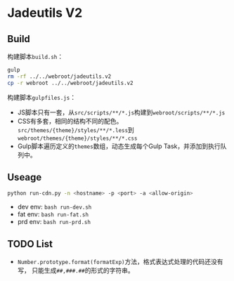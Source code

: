 Jadeutils V2
=============

Build
-------------

构建脚本`build.sh`：

```bash
gulp
rm -rf ../../webroot/jadeutils.v2
cp -r webroot ../../webroot/jadeutils.v2
```
构建脚本`gulpfiles.js`：

* JS脚本只有一套，从`src/scripts/**/*.js`构建到`webroot/scripts/**/*.js`
* CSS有多套，相同的结构不同的配色。`src/themes/{theme}/styles/**/*.less`到
		`webroot/themes/{theme}/styles/**/*.css`
* Gulp脚本遍历定义的`themes`数组，动态生成每个Gulp Task，并添加到执行队列中。

Useage
-------------

```bash
python run-cdn.py -n <hostname> -p <port> -a <allow-origin>
```

* dev env: `bash run-dev.sh`
* fat env: `bash run-fat.sh`
* prd env: `bash run-prd.sh`


TODO List
-------------

* `Number.prototype.format(formatExp)`方法，格式表达式处理的代码还没有写，
	只能生成`##,###.##`的形式的字符串。



